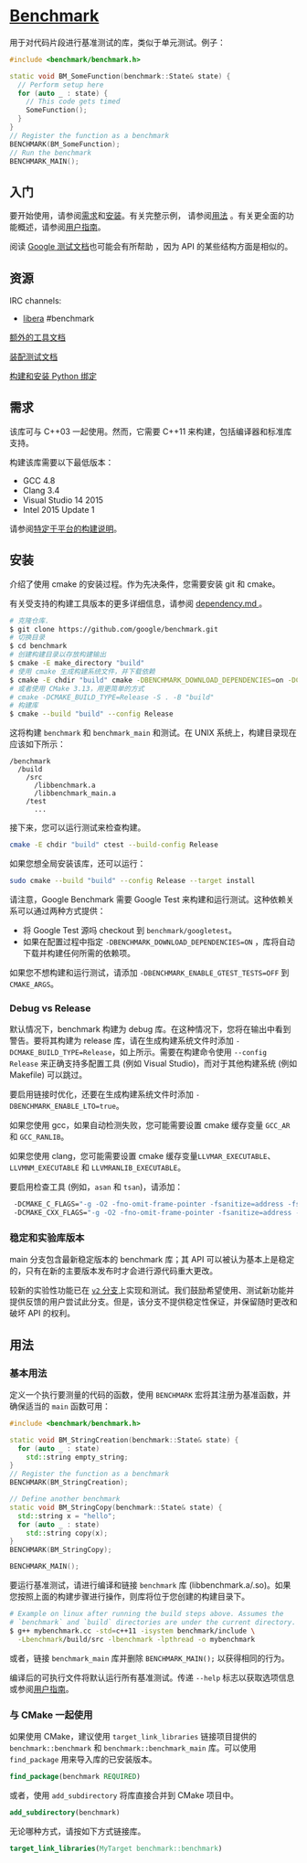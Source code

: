 # [Benchmark](https://github.com/google/benchmark)

用于对代码片段进行基准测试的库，类似于单元测试。例子：

```cpp
#include <benchmark/benchmark.h>

static void BM_SomeFunction(benchmark::State& state) {
  // Perform setup here
  for (auto _ : state) {
    // This code gets timed
    SomeFunction();
  }
}
// Register the function as a benchmark
BENCHMARK(BM_SomeFunction);
// Run the benchmark
BENCHMARK_MAIN();
```

## 入门

要开始使用，请参阅[需求](#需求)和[安装](#安装)。有关完整示例， 请参阅[用法](#用法) 。有关更全面的功能概述，请参阅[用户指南](<用户指南.md>)。

阅读 [Google 测试文档](https://github.com/google/googletest/blob/main/docs/primer.md)也可能会有所帮助 ，因为 API 的某些结构方面是相似的。

## 资源

IRC channels:
* [libera](https://libera.chat) #benchmark

[额外的工具文档](https://github.com/google/benchmark/blob/main/docs/tools.md)

[装配测试文档](https://github.com/google/benchmark/blob/main/docs/AssemblyTests.md)

[构建和安装 Python 绑定](https://github.com/google/benchmark/blob/main/docs/python_bindings.md)

## 需求

该库可与 C++03 一起使用。然而，它需要 C++11 来构建，包括编译器和标准库支持。

构建该库需要以下最低版本：

- GCC 4.8
- Clang 3.4
- Visual Studio 14 2015
- Intel 2015 Update 1

请参阅[特定于平台的构建说明](https://github.com/google/benchmark/blob/main/docs/platform_specific_build_instructions.md)。

## 安装

介绍了使用 cmake 的安装过程。作为先决条件，您需要安装 git 和 cmake。

有关受支持的构建工具版本的更多详细信息，请参阅 [dependency.md ](https://github.com/google/benchmark/blob/main/docs/dependencies.md)。

```bash
# 克隆仓库.
$ git clone https://github.com/google/benchmark.git
# 切换目录
$ cd benchmark
# 创建构建目录以存放构建输出
$ cmake -E make_directory "build"
# 使用 cmake 生成构建系统文件，并下载依赖
$ cmake -E chdir "build" cmake -DBENCHMARK_DOWNLOAD_DEPENDENCIES=on -DCMAKE_BUILD_TYPE=Release ../
# 或者使用 CMake 3.13，用更简单的方式
# cmake -DCMAKE_BUILD_TYPE=Release -S . -B "build"
# 构建库
$ cmake --build "build" --config Release
```

这将构建 `benchmark` 和 `benchmark_main` 和测试。在 UNIX 系统上，构建目录现在应该如下所示：

```
/benchmark
  /build
    /src
      /libbenchmark.a
      /libbenchmark_main.a
    /test
      ...
```

接下来，您可以运行测试来检查构建。

```bash
cmake -E chdir "build" ctest --build-config Release
```

如果您想全局安装该库，还可以运行：

```bash
sudo cmake --build "build" --config Release --target install
```

请注意，Google Benchmark 需要 Google Test 来构建和运行测试。这种依赖关系可以通过两种方式提供：

- 将 Google Test 源吗 checkout 到 `benchmark/googletest`。
- 如果在配置过程中指定 `-DBENCHMARK_DOWNLOAD_DEPENDENCIES=ON` ，库将自动下载并构建任何所需的依赖项。

如果您不想构建和运行测试，请添加 `-DBENCHMARK_ENABLE_GTEST_TESTS=OFF` 到 `CMAKE_ARGS`。

### Debug vs Release

默认情况下，benchmark 构建为 debug 库。在这种情况下，您将在输出中看到警告。要将其构建为 release 库，请在生成构建系统文件时添加 `-DCMAKE_BUILD_TYPE=Release`，如上所示。需要在构建命令使用 `--config Release` 来正确支持多配置工具 (例如 Visual Studio)，而对于其他构建系统 (例如 Makefile) 可以跳过。

要启用链接时优化，还要在生成构建系统文件时添加 `-DBENCHMARK_ENABLE_LTO=true`。

如果您使用 gcc，如果自动检测失败，您可能需要设置 cmake 缓存变量 `GCC_AR` 和 `GCC_RANLIB`。

如果您使用 clang，您可能需要设置 cmake 缓存变量`LLVMAR_EXECUTABLE`、`LLVMNM_EXECUTABLE` 和 `LLVMRANLIB_EXECUTABLE`。

要启用检查工具 (例如，`asan` 和 `tsan`)，请添加：

```bash
 -DCMAKE_C_FLAGS="-g -O2 -fno-omit-frame-pointer -fsanitize=address -fsanitize=thread -fno-sanitize-recover=all"
 -DCMAKE_CXX_FLAGS="-g -O2 -fno-omit-frame-pointer -fsanitize=address -fsanitize=thread -fno-sanitize-recover=all "  
```

### 稳定和实验库版本

main 分支包含最新稳定版本的 benchmark 库；其 API 可以被认为基本上是稳定的，只有在新的主要版本发布时才会进行源代码重大更改。

较新的实验性功能已在 [`v2` 分支](https://github.com/google/benchmark/tree/v2)上实现和测试。我们鼓励希望使用、测试新功能并提供反馈的用户尝试此分支。但是，该分支不提供稳定性保证，并保留随时更改和破坏 API 的权利。

## 用法

### 基本用法

定义一个执行要测量的代码的函数，使用 `BENCHMARK` 宏将其注册为基准函数，并确保适当的 `main` 函数可用：

```cpp
#include <benchmark/benchmark.h>

static void BM_StringCreation(benchmark::State& state) {
  for (auto _ : state)
    std::string empty_string;
}
// Register the function as a benchmark
BENCHMARK(BM_StringCreation);

// Define another benchmark
static void BM_StringCopy(benchmark::State& state) {
  std::string x = "hello";
  for (auto _ : state)
    std::string copy(x);
}
BENCHMARK(BM_StringCopy);

BENCHMARK_MAIN();
```

要运行基准测试，请进行编译和链接 `benchmark` 库 (libbenchmark.a/.so)。如果您按照上面的构建步骤进行操作，则库将位于您创建的构建目录下。

```bash
# Example on linux after running the build steps above. Assumes the
# `benchmark` and `build` directories are under the current directory.
$ g++ mybenchmark.cc -std=c++11 -isystem benchmark/include \
  -Lbenchmark/build/src -lbenchmark -lpthread -o mybenchmark
```

或者，链接 `benchmark_main` 库并删除 `BENCHMARK_MAIN();` 以获得相同的行为。

编译后的可执行文件将默认运行所有基准测试。传递 `--help` 标志以获取选项信息或参阅[用户指南](用户指南.md)。

### 与 CMake 一起使用

如果使用 CMake，建议使用 `target_link_libraries` 链接项目提供的 `benchmark::benchmark` 和 `benchmark::benchmark_main` 库。可以使用 `find_package` 用来导入库的已安装版本。

```cmake
find_package(benchmark REQUIRED)
```

或者，使用 `add_subdirectory` 将库直接合并到 CMake 项目中。

```cmake
add_subdirectory(benchmark)
```

无论哪种方式，请按如下方式链接库。

```cmake
target_link_libraries(MyTarget benchmark::benchmark)
```





<!-- 完成标志, 看不到, 请忽略! -->